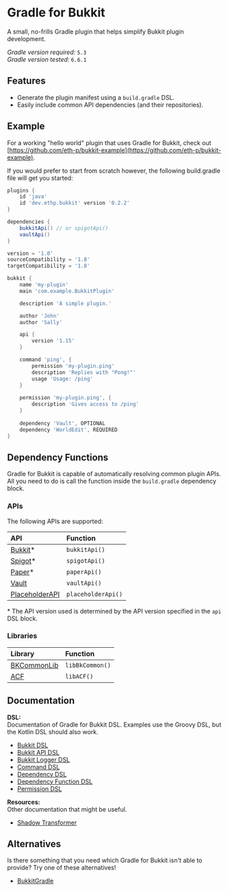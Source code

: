 # Gradle for Bukkit
A small, no-frills Gradle plugin that helps simplify Bukkit plugin development.

*Gradle version required:* `5.3`  
*Gradle version tested:* `6.6.1`

## Features
- Generate the plugin manifest using a `build.gradle` DSL.
- Easily include common API dependencies (and their repositories).

## Example
For a working "hello world" plugin that uses Gradle for Bukkit, check out [https://github.com/eth-p/bukkit-example](https://github.com/eth-p/bukkit-example).

If you would prefer to start from scratch however, the following build.gradle file will get you started:

```groovy
plugins {
    id 'java'
    id 'dev.ethp.bukkit' version '0.2.2'
}

dependencies {
    bukkitApi() // or spigotApi()
    vaultApi()
}

version = '1.0'
sourceCompatibility = '1.8'
targetCompatibility = '1.8'

bukkit {
    name 'my-plugin'
    main 'com.example.BukkitPlugin'

    description 'A simple plugin.'

    author 'John'
    author 'Sally'

    api {
        version '1.15'
    }

    command 'ping', {
        permission 'my-plugin.ping'
        description 'Replies with "Pong!"'
        usage 'Usage: /ping'
    }
    
    permission 'my-plugin.ping', {
        description 'Gives access to /ping'
    }
    
    dependency 'Vault', OPTIONAL
    dependency 'WorldEdit', REQUIRED
}
```


## Dependency Functions

Gradle for Bukkit is capable of automatically resolving common plugin APIs.
All you need to do is call the function inside the `build.gradle` dependency block. 

### APIs
The following APIs are supported:

|API|Function|
|:--|:--|
|[Bukkit](./doc/dependency/bukkit-api.md#bukkit-api)\*|`bukkitApi()`|
|[Spigot](./doc/dependency/bukkit-api.md#spigot-api)\*|`spigotApi()`|
|[Paper](./doc/dependency/bukkit-api.md#paper-api)\*|`paperApi()`|
|[Vault](./doc/dependency/vault.md)|`vaultApi()`|
|[PlaceholderAPI](./doc/dependency/placeholderapi.md)|`placeholderApi()`|

\* The API version used is determined by the API version specified in the `api` DSL block.

### Libraries
|Library|Function|
|:--|:--|
|[BKCommonLib](./doc/dependency/bkcommonlib.md)|`libBkCommon()`|
|[ACF](./doc/dependency/acf.md)|`libACF()`|


## Documentation

**DSL:**  
Documentation of Gradle for Bukkit DSL. 
Examples use the Groovy DSL, but the Kotlin DSL should also work.

- [Bukkit DSL](./doc/dsl/bukkit.md)
- [Bukkit API DSL](./doc/dsl/bukkit-api.md)
- [Bukkit Logger DSL](./doc/dsl/bukkit-logger.md)
- [Command DSL](./doc/dsl/command.md)
- [Dependency DSL](./doc/dsl/dependency.md)
- [Dependency Function DSL](./doc/dsl/dependency-function.md)
- [Permission DSL](./doc/dsl/permission.md)

**Resources:**  
Other documentation that might be useful.

- [Shadow Transformer](./doc/shadow.md)

## Alternatives

Is there something that you need which Gradle for Bukkit isn't able to provide?
Try one of these alternatives! 

- [BukkitGradle](https://github.com/EndlessCodeGroup/BukkitGradle)

